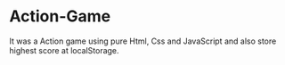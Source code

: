 # Action-Game
It was a Action game using pure Html, Css and JavaScript and also store highest score at localStorage.
